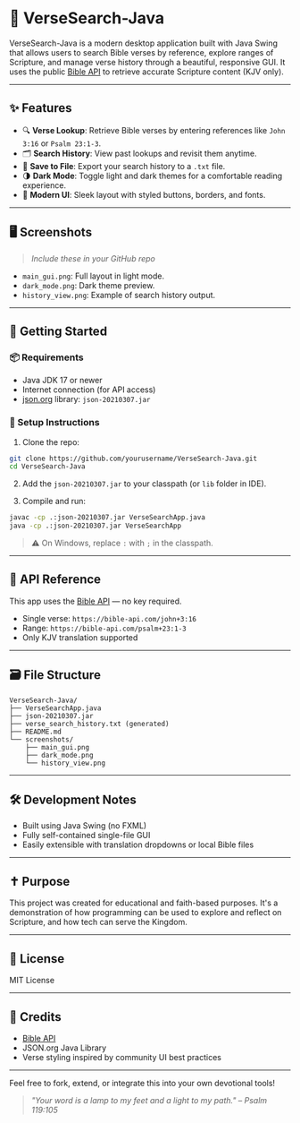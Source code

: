 # 📖 VerseSearch-Java

VerseSearch-Java is a modern desktop application built with Java Swing that allows users to search Bible verses by reference, explore ranges of Scripture, and manage verse history through a beautiful, responsive GUI. It uses the public [Bible API](https://bible-api.com/) to retrieve accurate Scripture content (KJV only).

---

## ✨ Features

- 🔍 **Verse Lookup**: Retrieve Bible verses by entering references like `John 3:16` or `Psalm 23:1-3`.
- 🗂 **Search History**: View past lookups and revisit them anytime.
- 💾 **Save to File**: Export your search history to a `.txt` file.
- 🌗 **Dark Mode**: Toggle light and dark themes for a comfortable reading experience.
- 🎨 **Modern UI**: Sleek layout with styled buttons, borders, and fonts.

---

## 🖥️ Screenshots
> _Include these in your GitHub repo_
- `main_gui.png`: Full layout in light mode.
- `dark_mode.png`: Dark theme preview.
- `history_view.png`: Example of search history output.

---

## 🚀 Getting Started

### 📦 Requirements
- Java JDK 17 or newer
- Internet connection (for API access)
- [json.org](https://mvnrepository.com/artifact/org.json/json) library: `json-20210307.jar`

### 🧩 Setup Instructions

1. Clone the repo:
```bash
git clone https://github.com/yourusername/VerseSearch-Java.git
cd VerseSearch-Java
```

2. Add the `json-20210307.jar` to your classpath (or `lib` folder in IDE).

3. Compile and run:
```bash
javac -cp .:json-20210307.jar VerseSearchApp.java
java -cp .:json-20210307.jar VerseSearchApp
```

> ⚠️ On Windows, replace `:` with `;` in the classpath.

---

## 🔌 API Reference
This app uses the [Bible API](https://bible-api.com/) — no key required.
- Single verse: `https://bible-api.com/john+3:16`
- Range: `https://bible-api.com/psalm+23:1-3`
- Only KJV translation supported

---

## 🗃️ File Structure
```
VerseSearch-Java/
├── VerseSearchApp.java
├── json-20210307.jar
├── verse_search_history.txt (generated)
├── README.md
└── screenshots/
    ├── main_gui.png
    ├── dark_mode.png
    └── history_view.png
```

---

## 🛠 Development Notes
- Built using Java Swing (no FXML)
- Fully self-contained single-file GUI
- Easily extensible with translation dropdowns or local Bible files

---

## ✝️ Purpose
This project was created for educational and faith-based purposes. It's a demonstration of how programming can be used to explore and reflect on Scripture, and how tech can serve the Kingdom.

---

## 📄 License
MIT License

---

## 🙌 Credits
- [Bible API](https://bible-api.com/)
- JSON.org Java Library
- Verse styling inspired by community UI best practices

---

Feel free to fork, extend, or integrate this into your own devotional tools!

> _"Your word is a lamp to my feet and a light to my path." – Psalm 119:105_
